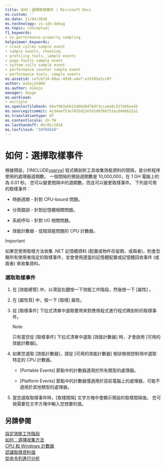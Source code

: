```yaml
---
title: 如何：選擇取樣事件 | Microsoft Docs
ms.custom: ''
ms.date: 11/04/2016
ms.technology: vs-ide-debug
ms.topic: conceptual
f1_keywords:
- vs.performance.property.sampling
helpviewer_keywords:
- clock cycles sample event
- sample events, choosing
- profiling tools, sample events
- page faults sample event
- system calls sample event
- performance counter sample event
- performance tools, sample events
ms.assetid: ce7cb734-80ac-4930-a4ef-e24395e1cc07
author: mikejo5000
ms.author: mikejo
manager: douge
ms.workload:
- multiple
ms.openlocfilehash: b8af903abb15d06d8d76d73cca4a9c337d45ee45
ms.sourcegitcommit: 4cd4aef53e7035d23e7d1d0f66f51ac8480622a1
ms.translationtype: HT
ms.contentlocale: zh-TW
ms.lasthandoff: 06/05/2018
ms.locfileid: "34765628"
---
```

# <a name="how-to-choose-sampling-events"></a>如何：選擇取樣事件
根據預設，[!INCLUDE[vsprvs](../code-quality/includes/vsprvs_md.md)] 程式碼剖析工具收集效能資料的間隔，是分析程序使用的處理器週期數。 一個間隔的預設週期數是 10,000,000，在 1 GH 電腦上約為 0.01 秒。 您可以變更間隔中的週期數，而且可以變更取樣事件。 下列是可用的取樣事件︰  
  
-   時脈週期 - 針對 CPU-bound 問題。  
  
-   分頁錯誤 - 針對記憶體相關問題。  
  
-   系統呼叫 - 針對 I/O 相關問題。  
  
-   效能計數器 - 低階效能問題的 CPU 計數器。  
  
> [!IMPORTANT]
>  如果您使用取樣方法收集 .NET 記憶體資料 (配置或物件存留期，或兩者)，則會忽略所有使用者指定的取樣事件，並會使用適當的記憶體配置或記憶體回收事件 (或兩者) 來收集資料。  
  
### <a name="to-select-a-sample-event"></a>選取取樣事件  
  
1.  在 [效能總管] 中，以滑鼠右鍵按一下效能工作階段，然後按一下 [屬性] 。  
  
2.  在 [屬性頁] 中，按一下 [取樣] 屬性。  
  
3.  從 [取樣事件] 下拉式清單中選取要用來對應用程式進行程式碼剖析的取樣事件。  
  
    > [!NOTE]
    >  只有當您從 [取樣事件] 下拉式清單中選取 [效能計數器] 時，才會啟用 [可用的效能計數器]。  
  
4.  如果您選取 [效能計數器]，請從 [可用的效能計數器] 樹狀檢視控制項中選取特定的 CPU 計數器。  
  
    -   [Portable Events] 節點中的計數器適用於所有類型的處理器。  
  
    -   [Platform Events] 節點中的計數器僅適用於目前電腦上的處理器，可能不適用於其他類型的處理器。  
  
5.  當您選取取樣事件時，[取樣間隔] 文字方塊中會顯示預設的取樣間隔值。 您可視需要在文字方塊中輸入您想要的值。  
  
## <a name="see-also"></a>另請參閱  
 [設定效能工作階段](../profiling/configuring-performance-sessions.md)   
 [如何：選擇收集方法](../profiling/how-to-choose-collection-methods.md)   
 [CPU 和 Windows 計數器](../profiling/cpu-and-windows-counters.md)   
 [認識取樣資料值](../profiling/understanding-sampling-data-values.md)   
 [從命令列進行分析](../profiling/using-the-profiling-tools-from-the-command-line.md)